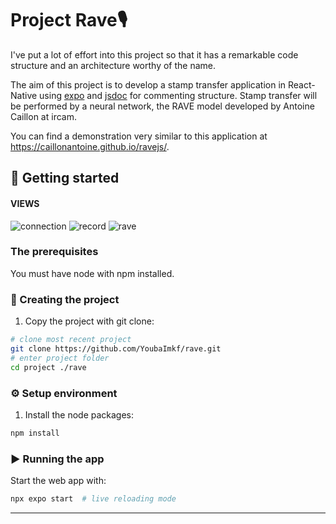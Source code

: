 # Project Rave🎙️
I've put a lot of effort into this project so that it has a remarkable code structure and an architecture worthy of the name.

The aim of this project is to develop a stamp transfer application in React-Native using [expo](https://docs.expo.dev/) and [jsdoc](https://jsdoc.app/index.html) for commenting structure. 
Stamp transfer will be performed by a neural network, the RAVE model developed by Antoine Caillon at ircam. 

You can find a demonstration very similar to this application at https://caillonantoine.github.io/ravejs/.

## 🎉 Getting started 

#### VIEWS
![connection](./assets/readme_assets/connection.jpg)
![record](./assets/readme_assets/record.jpg)
![rave](./assets/readme_assets/rave.jpg)

### The prerequisites

You must have node with npm installed.

### 👼 Creating the project 

1. Copy the project with git clone:

```sh
# clone most recent project
git clone https://github.com/YoubaImkf/rave.git
# enter project folder
cd project ./rave
```


### ⚙️ Setup environment 


1. Install the node packages:

```sh
npm install
```

### ▶️ Running the app 


Start the web app with:

```sh
npx expo start  # live reloading mode
```
___

